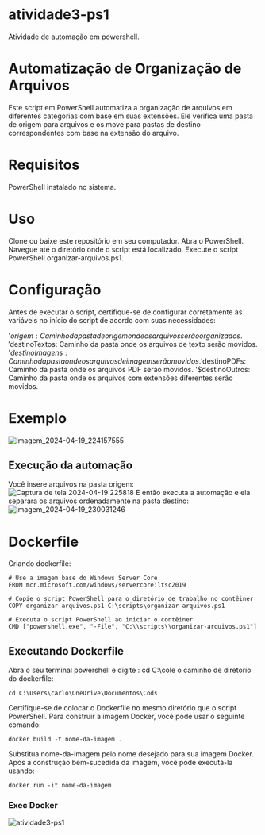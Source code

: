 # atividade3-ps1
Atividade de automação em powershell.

# Automatização de Organização de Arquivos
Este script em PowerShell automatiza a organização de arquivos em diferentes categorias com base em suas extensões. Ele verifica uma pasta de origem para arquivos e os move para pastas de destino correspondentes com base na extensão do arquivo.

# Requisitos
PowerShell instalado no sistema.
# Uso
Clone ou baixe este repositório em seu computador.
Abra o PowerShell.
Navegue até o diretório onde o script está localizado.
Execute o script PowerShell organizar-arquivos.ps1.
# Configuração
Antes de executar o script, certifique-se de configurar corretamente as variáveis no início do script de acordo com suas necessidades:

'$origem: Caminho da pasta de origem onde os arquivos serão organizados.
'$destinoTextos: Caminho da pasta onde os arquivos de texto serão movidos.
'$destinoImagens: Caminho da pasta onde os arquivos de imagem serão movidos.
'$destinoPDFs: Caminho da pasta onde os arquivos PDF serão movidos.
'$destinoOutros: Caminho da pasta onde os arquivos com extensões diferentes serão movidos.
# Exemplo
![imagem_2024-04-19_224157555](https://github.com/Krlos-G/atividade3-ps1/assets/136604221/45e89def-7146-4a63-9711-986b89952705)

## Execução da automação
Você insere arquivos na pasta origem:
![Captura de tela 2024-04-19 225818](https://github.com/Krlos-G/atividade3-ps1/assets/136604221/fa2ae6fc-109c-444b-bcbe-18b6fea5ee5a)
E então executa a automação e ela separara os arquivos ordenadamente na pasta destino:
![imagem_2024-04-19_230031246](https://github.com/Krlos-G/atividade3-ps1/assets/136604221/23dd85d8-6926-4abd-8d6b-dd7d343aae4f)

# Dockerfile
Criando dockerfile:
```
# Use a imagem base do Windows Server Core
FROM mcr.microsoft.com/windows/servercore:ltsc2019

# Copie o script PowerShell para o diretório de trabalho no contêiner
COPY organizar-arquivos.ps1 C:\scripts\organizar-arquivos.ps1

# Executa o script PowerShell ao iniciar o contêiner
CMD ["powershell.exe", "-File", "C:\\scripts\\organizar-arquivos.ps1"]
```
## Executando Dockerfile
Abra o seu terminal powershell e digite : cd C:\cole o caminho de diretorio do dockerfile:
```
cd C:\Users\carlo\OneDrive\Documentos\Cods
```
Certifique-se de colocar o Dockerfile no mesmo diretório que o script PowerShell. Para construir a imagem Docker, você pode usar o seguinte comando:
```
docker build -t nome-da-imagem .
```
Substitua nome-da-imagem pelo nome desejado para sua imagem Docker. Após a construção bem-sucedida da imagem, você pode executá-la usando:
```
docker run -it nome-da-imagem
```
### Exec Docker
![atividade3-ps1](https://github.com/Krlos-G/atividade3-ps1/assets/136604221/d9c405d1-ce5f-4828-b19d-773d321d6262)
